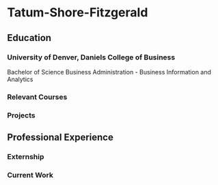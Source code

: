 # Tatum-Shore-Fitzgerald
## Education
### University of Denver, Daniels College of Business
Bachelor of Science Business Administration - Business Information and Analytics
### Relevant Courses 
### Projects
## Professional Experience 
### Externship
### Current Work
